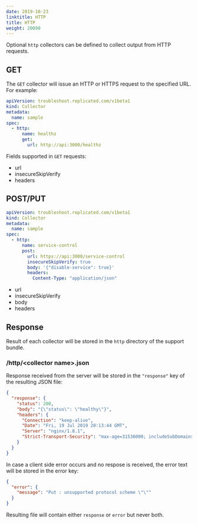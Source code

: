 ```yaml
---
date: 2019-10-23
linktitle: HTTP
title: HTTP
weight: 20090
---
```


Optional `http` collectors can be defined to collect output from HTTP requests.

## GET

The `GET` collector will issue an HTTP or HTTPS request to the specified URL.  For example:

```yaml
apiVersion: troubleshoot.replicated.com/v1beta1
kind: Collector
metadata:
  name: sample
spec:
  - http:
      name: healthz
      get:
        url: http://api:3000/healthz
```

Fields supported in `GET` requests:

- url
- insecureSkipVerify
- headers

## POST/PUT


```yaml
apiVersion: troubleshoot.replicated.com/v1beta1
kind: Collector
metadata:
  name: sample
spec:
  - http:
      name: service-control
      post:
        url: https://api:3000/service-control
        insecureSkipVerify: true
        body: '{"disable-service": true}'
        headers:
          Content-Type: "application/json"
```

- url
- insecureSkipVerify
- body
- headers

## Response

Result of each collector will be stored in the `http` directory of the support bundle.

### /http/\<collector name\>.json

Response received from the server will be stored in the `"response"` key of the resulting JSON file:

```json
{
  "response": {
    "status": 200,
    "body": "{\"status\": \"healthy\"}",
    "headers": {
      "Connection": "keep-alive",
      "Date": "Fri, 19 Jul 2019 20:13:44 GMT",
      "Server": "nginx/1.8.1",
      "Strict-Transport-Security": "max-age=31536000; includeSubDomains"
    }
  }
}
```

In case a client side error occurs and no respose is received, the error text will be stored in the error key:

```json
{
  "error": {
    "message": "Put : unsupported protocol scheme \"\""
  }
}
```

Resulting file will contain either `response` or `error` but never both.
